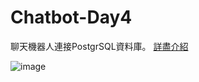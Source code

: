 # Chatbot-Day4

聊天機器人連接PostgrSQL資料庫。
[詳盡介紹](https://medium.com/@jasonb0604/chatbot%E5%AD%B8%E7%BF%92%E7%AD%86%E8%A8%98-day4-d7776289bc74)

![image](https://miro.medium.com/max/875/1*etepEQ-qeVqKB4kSmamatQ.jpeg)

